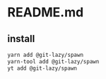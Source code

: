# README.md

    

## install

```bash
yarn add @git-lazy/spawn
yarn-tool add @git-lazy/spawn
yt add @git-lazy/spawn
```

